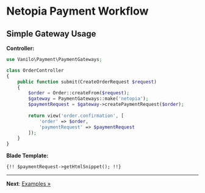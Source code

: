 # Netopia Payment Workflow

## Simple Gateway Usage

**Controller:**

```php
use Vanilo\Payment\PaymentGateways;

class OrderController
{
    public function submit(CreateOrderRequest $request)
    {
        $order = Order::createFrom($request);
        $gateway = PaymentGateways::make('netopia');
        $paymentRequest = $gateway->createPaymentRequest($order);
        
        return view('order.confirmation', [
            'order' => $order,
            'paymentRequest' => $paymentRequest
        ]);
    }
}
```

**Blade Template:**

```blade
{!! $paymentRequest->getHtmlSnippet(); !!}
```

---

**Next**: [Examples &raquo;](examples.md)
